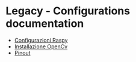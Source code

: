 # Legacy - Configurations documentation

- [Configurazioni Raspy](raspberry.md "Configurazioni Raspy")
- [Installazione OpenCv](opencv.md "Installazione OpenCv")
- [Pinout](pinout.md "Pinout Raspy")